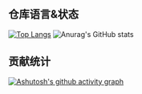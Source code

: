 

## 仓库语言&状态
[![Top Langs](https://github-readme-stats.vercel.app/api/top-langs/?username=git-tree&layout=compact&theme=material-palenight)](https://github.com/git-tree/github-readme-stats)
![Anurag's GitHub stats](https://github-readme-stats.vercel.app/api?username=git-tree&count_private=true&show_icons=true&include_all_commits=true&theme=material-palenight)

## 贡献统计
[![Ashutosh's github activity graph](https://github-readme-activity-graph.vercel.app/graph?username=git-tree&theme=dracula&height=300)](https://github.com/ashutosh00710/github-readme-activity-graph)
